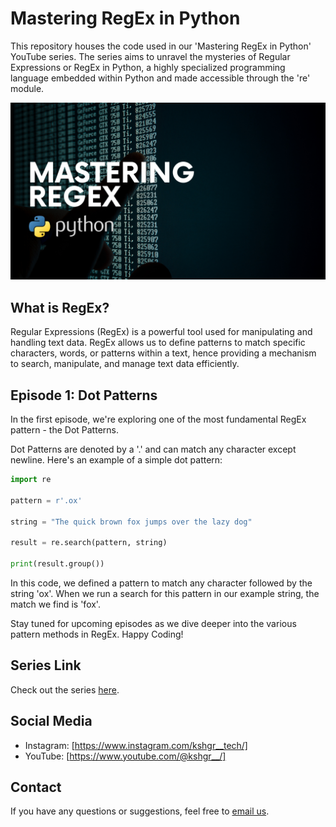 # Mastering RegEx in Python

This repository houses the code used in our 'Mastering RegEx in Python' YouTube series. The series aims to unravel the mysteries of Regular Expressions or RegEx in Python, a highly specialized programming language embedded within Python and made accessible through the 're' module.

[![Series Thumbnail](Thumbnail.png)](https://www.youtube.com/playlist?list=PLpaMRtmEhzZZhb88xuk_LxJS9FMizzW4D)

## What is RegEx?

Regular Expressions (RegEx) is a powerful tool used for manipulating and handling text data. RegEx allows us to define patterns to match specific characters, words, or patterns within a text, hence providing a mechanism to search, manipulate, and manage text data efficiently.

## Episode 1: Dot Patterns

In the first episode, we're exploring one of the most fundamental RegEx pattern - the Dot Patterns.

Dot Patterns are denoted by a '.' and can match any character except newline. Here's an example of a simple dot pattern:

```python
import re

pattern = r'.ox'

string = "The quick brown fox jumps over the lazy dog"

result = re.search(pattern, string)

print(result.group())
```

In this code, we defined a pattern to match any character followed by the string 'ox'. When we run a search for this pattern in our example string, the match we find is 'fox'.

Stay tuned for upcoming episodes as we dive deeper into the various pattern methods in RegEx. Happy Coding!

## Series Link

Check out the series [here](https://www.youtube.com/playlist?list=PLpaMRtmEhzZZhb88xuk_LxJS9FMizzW4D).

## Social Media

- Instagram: [https://www.instagram.com/kshgr__tech/]
- YouTube: [https://www.youtube.com/@kshgr__/]

## Contact

If you have any questions or suggestions, feel free to [email us](hello@kshgr.tech).
